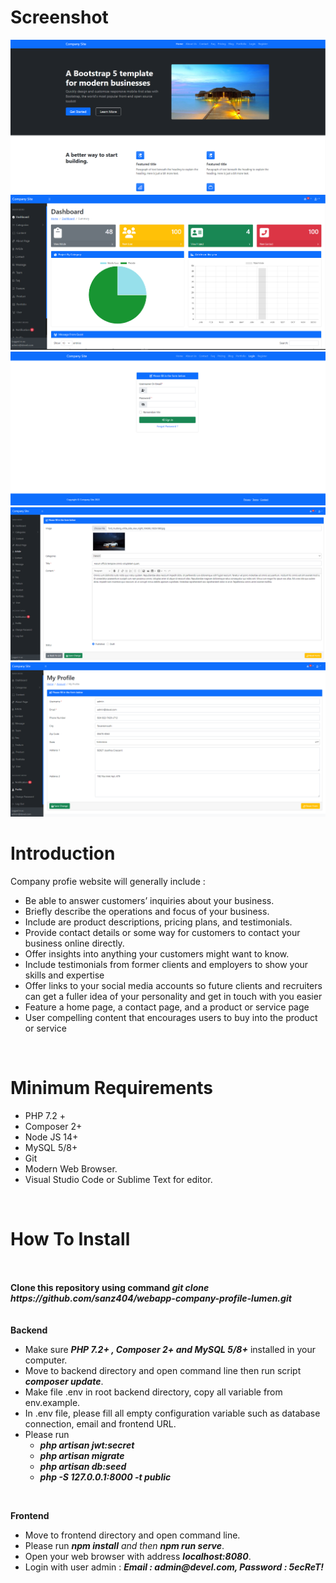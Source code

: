 # Screenshot

<img src="screenshots/home.png" />
<br/>
<img src="screenshots/admin-dashboard.png" />
<br/>
<img src="screenshots/login.png" />
<br/>
<img src="screenshots/admin-article.png" />
<br/>
<img src="screenshots/admin-profile.png" />
<br/>

# Introduction
<p>Company profie website will generally include : </p>
<ul>
    <li>Be able to answer customers’ inquiries about your business.</li>
    <li>Briefly describe the operations and focus of your business.</li>
    <li>Include are product descriptions, pricing plans, and testimonials.</li>
    <li>Provide contact details or some way for customers to contact your business online directly.</li>
    <li>Offer insights into anything your customers might want to know.</li>
    <li>Include testimonials from former clients and employers to show your skills and expertise</li>
    <li>Offer links to your social media accounts so future clients and recruiters can get a fuller idea of your personality and get in touch with you easier</li>
    <li>Feature a home page, a contact page, and a product or service page</li>
    <li>User compelling content that encourages users to buy into the product or service </li>
</ul>




<br/>

# Minimum Requirements
<ul>
    <li>PHP 7.2 +</li>
    <li>Composer 2+</li>
    <li>Node JS 14+ </li>
    <li>MySQL 5/8+</li>
    <li>Git</li>
    <li>Modern Web Browser.</li>
    <li>Visual Studio Code or Sublime Text for editor.</li>
</ul>
<br/>


# How To Install
<br/>
<br/>
<strong>Clone this repository using command <em>git clone https://github.com/sanz404/webapp-company-profile-lumen.git</em></strong>
<br/>

<br/>
<br/>
<strong>Backend</strong>
<ul>
    <li>Make sure <em><strong>PHP 7.2+ , Composer 2+ and MySQL 5/8+</strong></em> installed in your computer.</li>
    <li>Move to backend directory and open command line then run script <em><strong>composer update</strong></em>.</li>
    <li>Make file .env in root backend directory, copy all variable from env.example.</li>
    <li>In .env file, please fill all empty configuration variable such as database connection, email and frontend URL.</li>
    <li>Please run 
        <ul>
            <li><em><strong>php artisan jwt:secret</strong></em></li>
            <li><em><strong>php artisan migrate</strong></em></li>
            <li><em><strong>php artisan db:seed</strong></em></li>
            <li><em><strong>php -S 127.0.0.1:8000 -t public</strong></em></li>
        </ul>
    </li>
</ul>

<br/>

<strong>Frontend</strong>
<ul>
    <li>Move to frontend directory and open command line.</li>
    <li>Please run <em><strong>npm install</strong> and then <strong>npm run serve</strong></em>.</li>
    <li>Open your web browser with address <em><strong>localhost:8080</strong></em>.</li>
    <li>Login with user admin : <em><strong>Email : admin@devel.com, Password : 5ecReT!</strong></em></li>
</ul>
